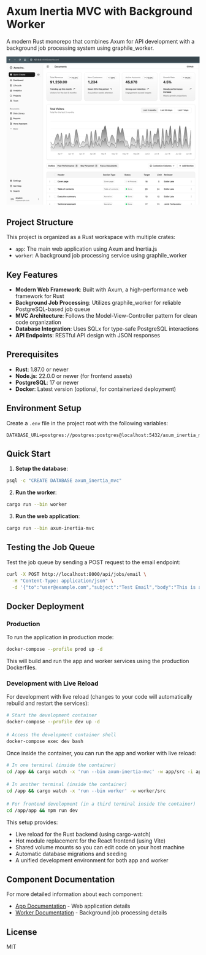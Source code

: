 # Axum Inertia MVC with Background Worker

A modern Rust monorepo that combines Axum for API development with a background job processing system using graphile_worker.

![Dashboard Screenshot](docs/images/dashboard.png)

## Project Structure

This project is organized as a Rust workspace with multiple crates:

- `app`: The main web application using Axum and Inertia.js
- `worker`: A background job processing service using graphile_worker

## Key Features

- **Modern Web Framework**: Built with Axum, a high-performance web framework for Rust
- **Background Job Processing**: Utilizes graphile_worker for reliable PostgreSQL-based job queue
- **MVC Architecture**: Follows the Model-View-Controller pattern for clean code organization
- **Database Integration**: Uses SQLx for type-safe PostgreSQL interactions
- **API Endpoints**: RESTful API design with JSON responses

## Prerequisites

- **Rust**: 1.87.0 or newer
- **Node.js**: 22.0.0 or newer (for frontend assets)
- **PostgreSQL**: 17 or newer
- **Docker**: Latest version (optional, for containerized deployment)

## Environment Setup

Create a `.env` file in the project root with the following variables:

```
DATABASE_URL=postgres://postgres:postgres@localhost:5432/axum_inertia_mvc
```

## Quick Start

1. **Setup the database**:

```bash
psql -c "CREATE DATABASE axum_inertia_mvc"
```

2. **Run the worker**:

```bash
cargo run --bin worker
```

3. **Run the web application**:

```bash
cargo run --bin axum-inertia-mvc
```

## Testing the Job Queue

Test the job queue by sending a POST request to the email endpoint:

```bash
curl -X POST http://localhost:8000/api/jobs/email \
  -H "Content-Type: application/json" \
  -d '{"to":"user@example.com","subject":"Test Email","body":"This is a test email."}'
```

## Docker Deployment

### Production

To run the application in production mode:

```bash
docker-compose --profile prod up -d
```

This will build and run the app and worker services using the production Dockerfiles.

### Development with Live Reload

For development with live reload (changes to your code will automatically rebuild and restart the services):

```bash
# Start the development container
docker-compose --profile dev up -d

# Access the development container shell
docker-compose exec dev bash
```

Once inside the container, you can run the app and worker with live reload:

```bash
# In one terminal (inside the container)
cd /app && cargo watch -x 'run --bin axum-inertia-mvc' -w app/src -i app/src/views

# In another terminal (inside the container)
cd /app && cargo watch -x 'run --bin worker' -w worker/src

# For frontend development (in a third terminal inside the container)
cd /app/app && npm run dev
```

This setup provides:
- Live reload for the Rust backend (using cargo-watch)
- Hot module replacement for the React frontend (using Vite)
- Shared volume mounts so you can edit code on your host machine
- Automatic database migrations and seeding
- A unified development environment for both app and worker

## Component Documentation

For more detailed information about each component:

- [App Documentation](./app/README.md) - Web application details
- [Worker Documentation](./worker/README.md) - Background job processing details

## License

MIT
